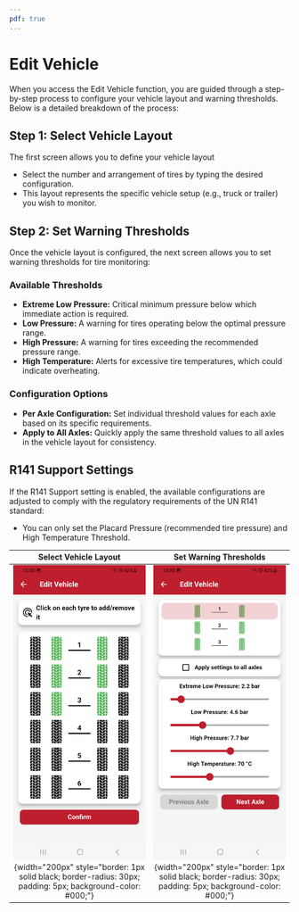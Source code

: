 ```yaml
---
pdf: true
---
```

# Edit Vehicle

When you access the Edit Vehicle function, you are guided through a step-by-step process to configure your vehicle layout and warning thresholds. Below is a detailed breakdown of the process:

## Step 1: Select Vehicle Layout

The first screen allows you to define your vehicle layout

- Select the number and arrangement of tires by typing the desired configuration.
- This layout represents the specific vehicle setup (e.g., truck or trailer) you wish to monitor.

## Step 2:  Set Warning Thresholds

Once the vehicle layout is configured, the next screen allows you to set warning thresholds for tire monitoring:

### Available Thresholds

- **Extreme Low Pressure:** Critical minimum pressure below which immediate action is required.
- **Low Pressure:** A warning for tires operating below the optimal pressure range.
- **High Pressure:** A warning for tires exceeding the recommended pressure range.
- **High Temperature:** Alerts for excessive tire temperatures, which could indicate overheating.

### Configuration Options

- **Per Axle Configuration:** Set individual threshold values for each axle based on its specific requirements.
- **Apply to All Axles:** Quickly apply the same threshold values to all axles in the vehicle layout for consistency.

## R141 Support Settings

If the R141 Support setting is enabled, the available configurations are adjusted to comply with the regulatory requirements of the UN R141 standard:

- You can only set the Placard Pressure (recommended tire pressure) and High Temperature Threshold.

| **Select Vehicle Layout**       |**Set Warning Thresholds**      |
|:----------------------:|:----------------------:|
| ![Select Vehicle Layout](images/selectVehicleLayout.PNG){width="200px" style="border: 1px solid black; border-radius: 30px; padding: 5px; background-color: #000;"} |![Set Warning Thresholds](images/setWarning.PNG){width="200px" style="border: 1px solid black; border-radius: 30px; padding: 5px; background-color: #000;"} |
